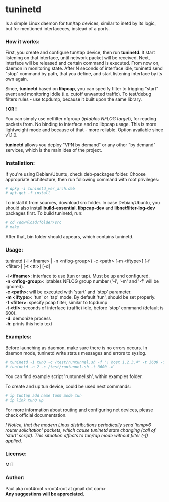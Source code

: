 # tuninetd

Is a simple Linux daemon for tun/tap devices, similar to inetd by its logic, but for mentioned interfaceces, instead of a ports.

### How it works:
First, you create and configure tun/tap device, then run **tuninetd**. It start listening on that interface, until network packet will be received.
Next, interface will be released and certain command is executed. From now on, daemon in monitoring state.
After N seconds of interface idle, tuninetd send "stop" command by path, that you define, and start listening interface by its own again.

Since, **tuninetd** based on **libpcap**, you can specify filter to trigging "start" event and monitoring iddle (i.e. cutoff unwanted traffic).
To test/debug filters rules - use tcpdump, because it built upon the same library.

**! OR !**

You can simply use netfilter nfgroup (*iptables NFLOG target*), for reading packets from. No binding to interface and no libpcap usage. This is more lightweight mode and because of that - more reliable. Option available since v1.1.0.


**tuninetd** allows you deploy "VPN by demand" or any other "by demand" services, which is the main idea of the project.

### Installation:
If you're using Debian/Ubuntu, check deb-packages folder. Choose appropriate architecture, then run following command with root privileges:
```sh
# dpkg -i tuninetd_ver_arch.deb
# apt-get -f install
```
To install it from sources, download src folder. In case Debian/Ubuntu, you should also install **build-essential**, **libpcap-dev** and **libnetfilter-log-dev** packages first. To build tuninetd, run:<br/>
```sh
# cd /download/folder/src
# make
```
After that, bin folder should appears, which contains tuninetd.

### Usage:

tuninetd {-i \<ifname> | -n \<nflog-group>} -c \<path> [-m \<iftype>] [-f \<filter>] [-t \<ttl>] [-d]

**-i \<ifname>**: interface to use (tun or tap). Must be up and configured.<br/>
**-n \<nflog-group>**: iptables NFLOG group number ('-i', '-m' and '-f' will be ignored).<br/>
**-c \<path>**: will be executed with 'start' and 'stop' parameter.<br/>
**-m \<iftype>**: 'tun' or 'tap' mode. By default 'tun', should be set properly.<br/>
**-f \<filter>**: specify pcap filter, similar to tcpdump<br/>
**-t \<ttl>**: seconds of interface (traffic) idle, before 'stop' command (default is 600).<br/>
**-d**: demonize process<br/>
**-h**: prints this help text

### Examples:
Before launching as daemon, make sure there is no errors occurs. In daemon mode, tuninetd write status messages and errors to syslog.

```sh
# tuninetd -i tun0 -c /test/runtunnel.sh -f "! host 1.2.3.4" -t 3600 -d
# tuninetd -n 2 -c /test/runtunnel.sh -t 3600 -d
```

You can find example script 'runtunnel.sh', within examples folder.

To create and up tun device, could be used next commands:
```sh
# ip tuntap add name tun0 mode tun
# ip link tun0 up
```

For more information about routing and configuring net devices, please check official documentation.

*! Notice, that the modern Linux distributions periodically send 'icmpv6 router solicitation' packets, which cause tuninetd state changing (call of 'start' script). This situation affects to tun/tap mode without filter (-f) applied.*

### License:
MIT
### Author:
Paul aka root4root \<root4root at gmail dot com><br/>
**Any suggestions will be appreciated.**

